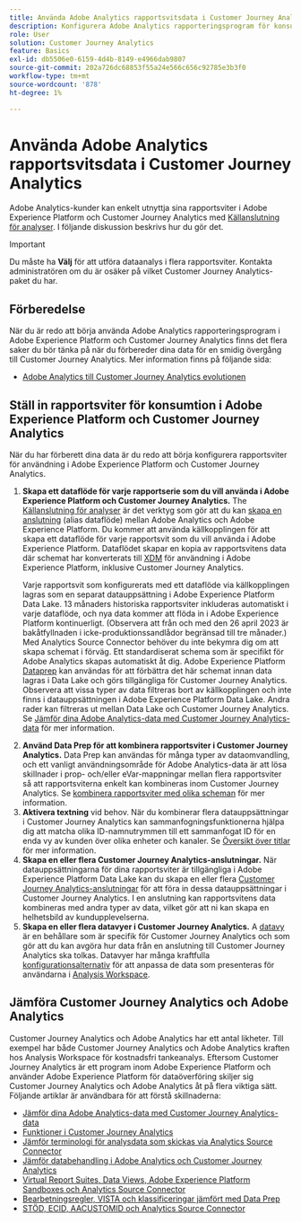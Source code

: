 ```yaml
---
title: Använda Adobe Analytics rapportsvitsdata i Customer Journey Analytics
description: Konfigurera Adobe Analytics rapporteringsprogram för konsumtion i Adobe Experience Platform och Customer Journey Analytics
role: User
solution: Customer Journey Analytics
feature: Basics
exl-id: db5506e0-6159-4d4b-8149-e4966dab9807
source-git-commit: 202a726dc68853f55a24e566c656c92785e3b3f0
workflow-type: tm+mt
source-wordcount: '878'
ht-degree: 1%

---
```


# Använda Adobe Analytics rapportsvitsdata i Customer Journey Analytics

Adobe Analytics-kunder kan enkelt utnyttja sina rapportsviter i Adobe Experience Platform och Customer Journey Analytics med [Källanslutning för analyser](https://experienceleague.adobe.com/docs/experience-platform/sources/connectors/adobe-applications/analytics.html?lang=en). I följande diskussion beskrivs hur du gör det.

>[!IMPORTANT]
>
>Du måste ha **Välj** för att utföra dataanalys i flera rapportsviter. Kontakta administratören om du är osäker på vilket Customer Journey Analytics-paket du har. &#x200B;

## Förberedelse

När du är redo att börja använda Adobe Analytics rapporteringsprogram i Adobe Experience Platform och Customer Journey Analytics finns det flera saker du bör tänka på när du förbereder dina data för en smidig övergång till Customer Journey Analytics. Mer information finns på följande sida:

* [Adobe Analytics till Customer Journey Analytics evolutionen](/help/getting-started/aa-to-cja.md)

## Ställ in rapportsviter för konsumtion i Adobe Experience Platform och Customer Journey Analytics

När du har förberett dina data är du redo att börja konfigurera rapportsviter för användning i Adobe Experience Platform och Customer Journey Analytics.

1. **Skapa ett dataflöde för varje rapportserie som du vill använda i Adobe Experience Platform och Customer Journey Analytics.** The [Källanslutning för analyser](https://experienceleague.adobe.com/docs/experience-platform/sources/connectors/adobe-applications/analytics.html?lang=en) är det verktyg som gör att du kan [skapa en anslutning](/help/connections/create-connection.md) (alias dataflöde) mellan Adobe Analytics och Adobe Experience Platform. Du kommer att använda källkopplingen för att skapa ett dataflöde för varje rapportsvit som du vill använda i Adobe Experience Platform. Dataflödet skapar en kopia av rapportsvitens data där schemat har konverterats till  [XDM](https://experienceleague.adobe.com/docs/platform-learn/tutorials/schemas/schemas-and-experience-data-model.html?lang=sv) för användning i Adobe Experience Platform, inklusive Customer Journey Analytics.<p>Varje rapportsvit som konfigurerats med ett dataflöde via källkopplingen lagras som en separat datauppsättning i Adobe Experience Platform Data Lake. 13 månaders historiska rapportsviter inkluderas automatiskt i varje dataflöde, och nya data kommer att flöda in i Adobe Experience Platform kontinuerligt. (Observera att från och med den 26 april 2023 är bakåtfyllnaden i icke-produktionssandlådor begränsad till tre månader.) Med Analytics Source Connector behöver du inte bekymra dig om att skapa schemat i förväg. Ett standardiserat schema som är specifikt för Adobe Analytics skapas automatiskt åt dig. Adobe Experience Platform [Dataprep](https://experienceleague.adobe.com/docs/experience-platform/data-prep/home.html?lang=en) kan användas för att förbättra det här schemat innan data lagras i Data Lake och görs tillgängliga för Customer Journey Analytics. Observera att vissa typer av data filtreras bort av källkopplingen och inte finns i datauppsättningen i Adobe Experience Platform Data Lake. Andra rader kan filtreras ut mellan Data Lake och Customer Journey Analytics. Se [Jämför dina Adobe Analytics-data med Customer Journey Analytics-data](/help/troubleshooting/compare.md) för mer information.
1. **Använd Data Prep för att kombinera rapportsviter i Customer Journey Analytics.** Data Prep kan användas för många typer av dataomvandling, och ett vanligt användningsområde för Adobe Analytics-data är att lösa skillnader i prop- och/eller eVar-mappningar mellan flera rapportsviter så att rapportsviterna enkelt kan kombineras inom Customer Journey Analytics. Se [kombinera rapportsviter med olika scheman](/help/use-cases/aa-data/combine-report-suites.md) för mer information.
1. **Aktivera textning** vid behov. När du kombinerar flera datauppsättningar i Customer Journey Analytics kan sammanfogningsfunktionerna hjälpa dig att matcha olika ID-namnutrymmen till ett sammanfogat ID för en enda vy av kunden över olika enheter och kanaler. Se [Översikt över titlar](../../stitching/overview.md) för mer information.
1. **Skapa en eller flera Customer Journey Analytics-anslutningar.** När datauppsättningarna för dina rapportsviter är tillgängliga i Adobe Experience Platform Data Lake kan du skapa en eller flera [Customer Journey Analytics-anslutningar](/help/connections/overview.md) för att föra in dessa datauppsättningar i Customer Journey Analytics. I en anslutning kan rapportsvitens data kombineras med andra typer av data, vilket gör att ni kan skapa en helhetsbild av kundupplevelserna.
1. **Skapa en eller flera datavyer i Customer Journey Analytics.** A [datavy](/help/data-views/data-views.md) är en behållare som är specifik för Customer Journey Analytics och som gör att du kan avgöra hur data från en anslutning till Customer Journey Analytics ska tolkas. Datavyer har många kraftfulla [konfigurationsalternativ](/help/data-views/create-dataview.md) för att anpassa de data som presenteras för användarna i [Analysis Workspace](/help/analysis-workspace/home.md).

## Jämföra Customer Journey Analytics och Adobe Analytics

Customer Journey Analytics och Adobe Analytics har ett antal likheter. Till exempel har både Customer Journey Analytics och Adobe Analytics kraften hos Analysis Workspace för kostnadsfri tankeanalys. Eftersom Customer Journey Analytics är ett program inom Adobe Experience Platform och använder Adobe Experience Platform för dataöverföring skiljer sig Customer Journey Analytics och Adobe Analytics åt på flera viktiga sätt. Följande artiklar är användbara för att förstå skillnaderna:

* [Jämför dina Adobe Analytics-data med Customer Journey Analytics-data](/help/troubleshooting/compare.md)
* [Funktioner i Customer Journey Analytics](/help/getting-started/aa-vs-cja/cja-aa.md)
* [Jämför terminologi för analysdata som skickas via Analytics Source Connector](/help/getting-started/aa-vs-cja/terminology.md)
* [Jämför databehandling i Adobe Analytics och Customer Journey Analytics](/help/getting-started/aa-vs-cja/data-processing-comparisons.md)
* [Virtual Report Suites, Data Views, Adobe Experience Platform Sandboxes och Analytics Source Connector](/help/getting-started/aa-vs-cja/vrs-dataview-sandbox-adc.md)
* [Bearbetningsregler, VISTA och klassificeringar jämfört med Data Prep](/help/getting-started/aa-vs-cja/pr-vista-dataprep.md)
* [STÖD, ECID, AACUSTOMID och Analytics Source Connector](/help/getting-started/aa-vs-cja/aaid-ecid-adc.md)
